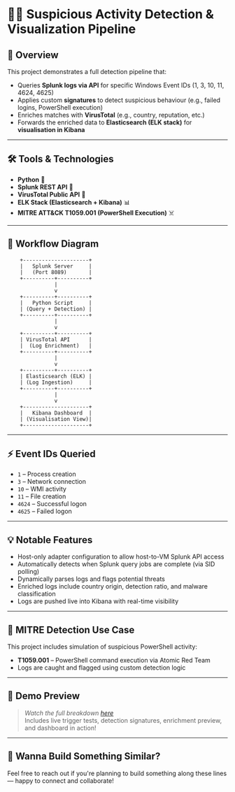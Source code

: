 

# 🕵️‍♂️ Suspicious Activity Detection & Visualization Pipeline

## 🚀 Overview  
This project demonstrates a full detection pipeline that:

- Queries **Splunk logs via API** for specific Windows Event IDs (1, 3, 10, 11, 4624, 4625)  
- Applies custom **signatures** to detect suspicious behaviour (e.g., failed logins, PowerShell execution)  
- Enriches matches with **VirusTotal** (e.g., country, reputation, etc.)  
- Forwards the enriched data to **Elasticsearch (ELK stack)** for **visualisation in Kibana**

---

## 🛠️ Tools & Technologies  
- **Python** 🐍  
- **Splunk REST API** 🔎  
- **VirusTotal Public API** 🧪  
- **ELK Stack (Elasticsearch + Kibana)** 📊  
- **MITRE ATT&CK T1059.001 (PowerShell Execution)** ☠️

---

## 🔄 Workflow Diagram

        +---------------------+
        |   Splunk Server     |
        |   (Port 8089)       |
        +----------+----------+
                   |
                   v
        +----------+----------+
        |   Python Script     |
        | (Query + Detection) |
        +----------+----------+
                   |
                   v
        +----------+----------+
        | VirusTotal API      |
        |  (Log Enrichment)   |
        +----------+----------+
                   |
                   v
        +----------+----------+
        | Elasticsearch (ELK) |
        | (Log Ingestion)     |
        +----------+----------+
                   |
                   v
        +---------------------+
        |   Kibana Dashboard  |
        | (Visualisation View)|
        +---------------------+

---

## ⚡ Event IDs Queried
- `1` – Process creation  
- `3` – Network connection  
- `10` – WMI activity  
- `11` – File creation  
- `4624` – Successful logon  
- `4625` – Failed logon  

---

## 💡 Notable Features
- Host-only adapter configuration to allow host-to-VM Splunk API access  
- Automatically detects when Splunk query jobs are complete (via SID polling)  
- Dynamically parses logs and flags potential threats  
- Enriched logs include country origin, detection ratio, and malware classification  
- Logs are pushed live into Kibana with real-time visibility  

---

## 🎯 MITRE Detection Use Case

This project includes simulation of suspicious PowerShell activity:

- **T1059.001** – PowerShell command execution via Atomic Red Team  
- Logs are caught and flagged using custom detection logic  

---

## 🎥 Demo Preview  
> *Watch the full breakdown [here](https://www.linkedin.com/posts/silas-cybersec_cybersecurity-blueteam-soc-activity-7338914679345299456-Bsi0?utm_source=share&utm_medium=member_android&rcm=ACoAAFHCqjQBCBsazDmLmi-A3AQpYFgkGfGXLrs)*  
Includes live trigger tests, detection signatures, enrichment preview, and dashboard in action!

---

## 🙌 Wanna Build Something Similar?

Feel free to reach out if you're planning to build something along these lines — happy to connect and collaborate!
